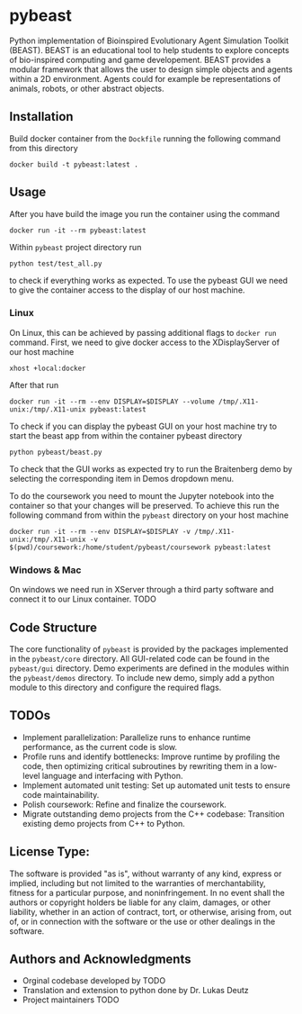 # pybeast

Python implementation of Bioinspired Evolutionary Agent Simulation Toolkit (BEAST). BEAST is an educational tool to help students to explore concepts of bio-inspired computing and game developement. BEAST provides a modular framework that allows the user to design simple objects and agents within a 2D environment. Agents could for example be representations of animals, robots, or other abstract objects.

## Installation

Build docker container from the `Dockfile` running the following command from this directory

```
docker build -t pybeast:latest .
```

## Usage
After you have build the image you run the container using the command 
```
docker run -it --rm pybeast:latest
```
Within `pybeast` project directory run
```
python test/test_all.py 
```
to check if everything works as expected. To use the pybeast GUI we need to give the container access to the display of our host machine. 

### Linux 

On Linux, this can be achieved by passing additional flags to `docker run` command. First, we need to give docker access to the XDisplayServer of our host machine

```
xhost +local:docker
```

After that run

```
docker run -it --rm --env DISPLAY=$DISPLAY --volume /tmp/.X11-unix:/tmp/.X11-unix pybeast:latest
```
To check if you can display the pybeast GUI on your host machine try to start the beast app from within the container pybeast directory 
```
python pybeast/beast.py
```

To check that the GUI works as expected try to run the Braitenberg demo by selecting the corresponding item in Demos dropdown menu.  



To do the coursework you need to mount the Jupyter notebook into the container so that your changes will be preserved. To achieve this run the following command from within the `pybeast` directory on your host machine    

```
docker run -it --rm --env DISPLAY=$DISPLAY -v /tmp/.X11-unix:/tmp/.X11-unix -v $(pwd)/coursework:/home/student/pybeast/coursework pybeast:latest

```

### Windows & Mac

On windows we need run in XServer through a third party software and connect it to our Linux container.  TODO

## Code Structure

The core functionality of `pybeast` is provided by the packages implemented in the `pybeast/core` directory. All GUI-related code can be found in the `pybeast/gui` directory. Demo experiments are defined in the modules within the `pybeast/demos` directory. To include new demo, simply add a python module to this directory and configure the required flags.

## TODOs

- Implement parallelization: Parallelize runs to enhance runtime performance, as the current code is slow.
- Profile runs and identify bottlenecks: Improve runtime by profiling the code, then optimizing critical subroutines by rewriting them in a low-level language and interfacing with Python.
- Implement automated unit testing: Set up automated unit tests to ensure code maintainability.
- Polish coursework: Refine and finalize the coursework.
- Migrate outstanding demo projects from the C++ codebase: Transition existing demo projects from C++ to Python.

## License Type: 

The software is provided "as is", without warranty of any kind, express or implied, including but not limited to the warranties of merchantability, fitness for a particular purpose, and noninfringement. In no event shall the authors or copyright holders be liable for any claim, damages, or other liability, whether in an action of contract, tort, or otherwise, arising from, out of, or in connection with the software or the use or other dealings in the software.

## Authors and Acknowledgments

  - Orginal codebase developed by TODO
  - Translation and extension to python done by Dr. Lukas Deutz
  - Project maintainers TODO
